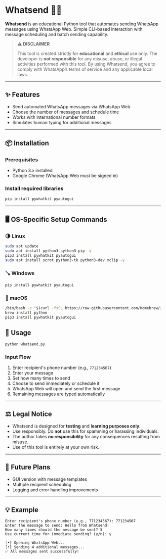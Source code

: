 # Whatsend 📱💬

**Whatsend** is an educational Python tool that automates sending WhatsApp messages using WhatsApp Web. Simple CLI-based interaction with message scheduling and batch sending capability.

> **⚠️ DISCLAIMER**
>
> This tool is created strictly for **educational** and **ethical** use only. The developer is **not responsible** for any misuse, abuse, or illegal activities performed with this tool. By using Whatsend, you agree to comply with WhatsApp’s terms of service and any applicable local laws.

---

## ✨ Features

- Send automated WhatsApp messages via WhatsApp Web
- Choose the number of messages and schedule time
- Works with international number formats
- Simulates human typing for additional messages

---

## 📦 Installation

### Prerequisites

- Python 3.x installed
- Google Chrome (WhatsApp Web must be signed in)

### Install required libraries

```bash
pip install pywhatkit pyautogui
```

---
## 🖥️ OS-Specific Setup Commands

### 🌗 Linux

```bash
sudo apt update
sudo apt install python3 python3-pip -y
pip3 install pywhatkit pyautogui
sudo apt install scrot python3-tk python3-dev xclip -y
```

### 🪠 Windows

```cmd
pip install pywhatkit pyautogui
```

### 🍎 macOS

```bash
/bin/bash -c "$(curl -fsSL https://raw.githubusercontent.com/Homebrew/install/HEAD/install.sh)"
brew install python
pip3 install pywhatkit pyautogui
```

## 🚀 Usage

```bash
python whatsend.py
```

### Input Flow

1. Enter recipient's phone number (e.g., `771234567`)
2. Enter your message
3. Set how many times to send
4. Choose to send immediately or schedule it
5. WhatsApp Web will open and send the first message
6. Remaining messages are typed automatically

---

## ⚖️ Legal Notice

- Whatsend is designed for **testing** and **learning purposes only**.
- Use responsibly. Do **not** use this for spamming or harassing individuals.
- The author takes **no responsibility** for any consequences resulting from misuse.
- Use of this tool is entirely at your own risk.

---

## 🧭 Future Plans

- GUI version with message templates
- Multiple recipient scheduling
- Logging and error handling improvements

---

## 💡 Example

```text
Enter recipient's phone number (e.g., 771234567): 771234567
Enter the message to send: Hello from Whatsend!
How many times should the message be sent? 5
Use current time for immediate sending? (y/n): y
```

```
[•] Opening WhatsApp Web...
[•] Sending 4 additional messages...
✅ All messages sent successfully!
```
